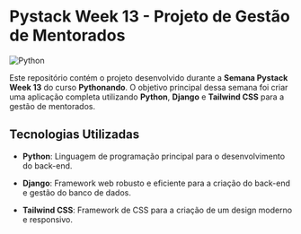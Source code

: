 # Pystack Week 13 - Projeto de Gestão de Mentorados 
![Python](https://upload.wikimedia.org/wikipedia/commons/c/c3/Python-logo-notext.svg)

Este repositório contém o projeto desenvolvido durante a **Semana Pystack Week 13** do curso **Pythonando**. O objetivo principal dessa semana foi criar uma aplicação completa utilizando **Python**, **Django** e **Tailwind CSS** para a gestão de mentorados.


## Tecnologias Utilizadas

- **Python**: Linguagem de programação principal para o desenvolvimento do back-end.

- **Django**: Framework web robusto e eficiente para a criação do back-end e gestão do banco de dados.

- **Tailwind CSS**: Framework de CSS para a criação de um design moderno e responsivo.

